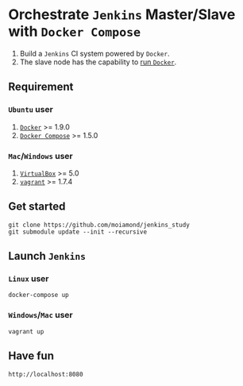 # Orchestrate `Jenkins` Master/Slave with `Docker Compose`

1. Build a `Jenkins` CI system powered by `Docker`. 
2. The slave node has the capability to [run `Docker`](http://container-solutions.com/running-docker-in-jenkins-in-docker/).

## Requirement 

### `Ubuntu` user

1. [`Docker`](https://docs.docker.com/engine/misc/#about-docker) >= 1.9.0
2. [`Docker Compose`](https://docs.docker.com/compose/) >= 1.5.0

### `Mac`/`Windows` user
1. [`VirtualBox`](https://www.virtualbox.org/) >= 5.0
2. [`vagrant`](https://www.vagrantup.com/) >= 1.7.4

## Get started
    git clone https://github.com/moiamond/jenkins_study
    git submodule update --init --recursive

## Launch `Jenkins`
  
### `Linux` user
    docker-compose up
  
### `Windows`/`Mac` user
    vagrant up
    
## Have fun
    http://localhost:8080
